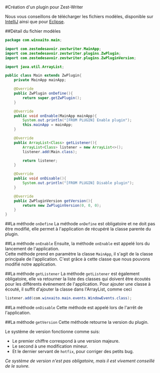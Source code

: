 #Création d'un plugin pour Zest-Writer

Nous vous conseillons de télécharger les fichiers modèles, disponible sur [IntelliJ]() ainsi que pour [Eclipse]().  

##Détail du fichier modèles

```java
package com.winxaito.main;

import com.zestedesavoir.zestwriter.MainApp;
import com.zestedesavoir.zestwriter.plugins.ZwPlugin;
import com.zestedesavoir.zestwriter.plugins.ZwPluginVersion;

import java.util.ArrayList;

public class Main extends ZwPlugin{
    private MainApp mainApp;

    @Override
    public ZwPlugin onDefine(){
        return super.getZwPlugin();
    }

    @Override
    public void onEnable(MainApp mainApp){
        System.out.println("[FROM PLUGIN] Enable plugin");
        this.mainApp = mainApp;
    }

    @Override
    public ArrayList<Class> getListener(){
        ArrayList<Class> listener = new ArrayList<>();
        listener.add(Main.class);

        return listener;
    }

    @Override
    public void onDisable(){
        System.out.println("[FROM PLUGIN] Disable plugin");
    }

    @Override
    public ZwPluginVersion getVersion(){
        return new ZwPluginVersion(0, 0, 0);
    }
}
```

##La méthode `onDefine`
La méthode `onDefine` est obligatoire et ne doit pas être modifié, elle permet à l'application de récupéré la classe parente du plugin.

##La méthode `onEnable`
Ensuite, la méthode `onEnable` est appelé lors du lancement de l'application.  
Cette méthode prend en paramètre la classe `MainApp`, il s'agit de la classe principale de l'application.
C'est grâce à cette classe que nous pouvons modifié notre application.

##La méthode `getListener`
La méthode `getListener` est également obligatoire, elle va retourner la liste des classes qui doivent être écoutés pour les différents événement de l'application.
Pour ajouter une classe à écouté, il suffit d'ajouter la classe dans l'ArrayList, comme ceci
 
```java
listener.add(com.winxaito.main.events.WindowEvents.class);
```

##La méthode `onDisable`
Cette méthode est appelé lors de l'arrêt de l'application.

##La méthode `getVersion`
Cette méthode retourne la version du plugin.

Le système de version fonctionne comme suis:

* Le premier chiffre correspond à une version majeure.
* Le second à une modification mineur.
* Et le dernier servant de `hotfix`, pour corriger des petits bug.

*Ce système de version n'est pas obligatoire, mais il est vivement conseillé de le suivre.*